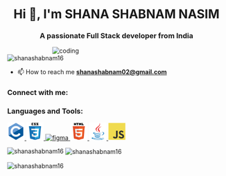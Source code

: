 <h1 align="center">Hi 👋, I'm SHANA SHABNAM NASIM</h1>
<h3 align="center">A passionate Full Stack developer from India</h3>

<img align="right" alt="coding" width="400" src="https://www.google.com/url?sa=i&url=https%3A%2F%2Fgithub.com%2FAnmol-Baranwal%2FCool-GIFs-For-GitHub&psig=AOvVaw1FDEfT9CxQIu_mWInHknjo&ust=1698055516468000&source=images&cd=vfe&ved=0CBEQjRxqFwoTCPCIm_WziYIDFQAAAAAdAAAAABAT">

<p align="left"> <img src="https://komarev.com/ghpvc/?username=shanashabnam16&label=Profile%20views&color=0e75b6&style=flat" alt="shanashabnam16" /> </p>

- 📫 How to reach me **shanashabnam02@gmail.com**

<h3 align="left">Connect with me:</h3>
<p align="left">
</p>

<h3 align="left">Languages and Tools:</h3>
<p align="left"> <a href="https://www.cprogramming.com/" target="_blank" rel="noreferrer"> <img src="https://raw.githubusercontent.com/devicons/devicon/master/icons/c/c-original.svg" alt="c" width="40" height="40"/> </a> <a href="https://www.w3schools.com/css/" target="_blank" rel="noreferrer"> <img src="https://raw.githubusercontent.com/devicons/devicon/master/icons/css3/css3-original-wordmark.svg" alt="css3" width="40" height="40"/> </a> <a href="https://www.figma.com/" target="_blank" rel="noreferrer"> <img src="https://www.vectorlogo.zone/logos/figma/figma-icon.svg" alt="figma" width="40" height="40"/> </a> <a href="https://www.w3.org/html/" target="_blank" rel="noreferrer"> <img src="https://raw.githubusercontent.com/devicons/devicon/master/icons/html5/html5-original-wordmark.svg" alt="html5" width="40" height="40"/> </a> <a href="https://www.java.com" target="_blank" rel="noreferrer"> <img src="https://raw.githubusercontent.com/devicons/devicon/master/icons/java/java-original.svg" alt="java" width="40" height="40"/> </a> <a href="https://developer.mozilla.org/en-US/docs/Web/JavaScript" target="_blank" rel="noreferrer"> <img src="https://raw.githubusercontent.com/devicons/devicon/master/icons/javascript/javascript-original.svg" alt="javascript" width="40" height="40"/> </a> </p>

<p><img align="left" src="https://github-readme-stats.vercel.app/api/top-langs?username=shanashabnam16&show_icons=true&locale=en&layout=compact" alt="shanashabnam16" /></p>

<p>&nbsp;<img align="center" src="https://github-readme-stats.vercel.app/api?username=shanashabnam16&show_icons=true&locale=en" alt="shanashabnam16" /></p>

<p><img align="center" src="https://github-readme-streak-stats.herokuapp.com/?user=shanashabnam16&" alt="shanashabnam16" /></p>

